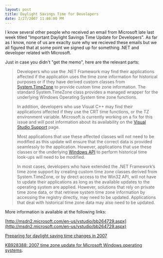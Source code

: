 ```yaml
---
layout: post
title: Daylight Savings Time for Developers
date: 2/27/2007 11:08:00 PM
---
```


I know several other people who received an email from Microsoft late last week titled "Important Daylight Savings Time Update for Developers". As far as I know, none of us are exaclty sure why we recieved these emails but we all figured that at some point we signed up for something .NET and developer related with Microsoft.

Just in case you didn't "get the memo", here are the relevant parts:

> Developers who use the .NET Framework may find their applications affected if the application uses the time zone information for historical purposes or if they have derived custom classes from [System.TimeZone](http://response.microsoft.com/P/v3/r.asp?r=T1_Url0&e=102271%3B173375%3B30117911%3B2%3B02&a=1007) to provide custom time zone information. The standard System.TimeZone class provides a managed wrapper for the underlying Windows Operating System time zone functions.
> 
> In addition, developers who use Visual C++ may find their applications affected if they use the CRT time functions, or the TZ environment variable. Microsoft is currently working on a fix for this issue and will post information about its availability on the [Visual Studio Support](http://response.microsoft.com/P/v3/r.asp?r=T1_Url1&e=102271%3B173375%3B30117911%3B2%3B02&a=1007) page.
> 
> Most applications that use these affected classes will not need to be modified as this update will ensure that the correct data is provided seamlessly to the application. However, applications that use these classes or the underlying [Windows API](http://response.microsoft.com/P/v3/r.asp?r=T1_Url2&e=102271%3B173375%3B30117911%3B2%3B02&a=1007) to perform historical time look-ups will need to be modified.
> 
> In most cases, developers who have extended the .NET Framework’s time zone support by creating custom time zone classes derived from System.TimeZone, or by direct access to the Win32 API, will not have to update their applications as long as the available updates to the operating system are applied. However, solutions that rely on private time zone data, or that retrieve system time zone information by accessing the registry directly, may need to be updated. Applications that deal with historical time zone data may also need to be updated.

More information is available at the following links:

[http://msdn2.microsoft.com/en-us/vstudio/bb264729.aspx](http://msdn2.microsoft.com/en-us/vstudio/bb264729.aspx)

[Preparing for daylight saving time changes in 2007](http://response.microsoft.com/P/v3/r.asp?r=T1_Url4&e=102271%3B173375%3B30117911%3B2%3B02&a=1007)

[KB928388: 2007 time zone update for Microsoft Windows operating systems](http://response.microsoft.com/P/v3/r.asp?r=T1_Url5&e=102271%3B173375%3B30117911%3B2%3B02&a=1007).
